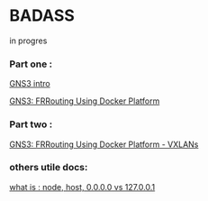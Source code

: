 # BADASS
in progres

### Part one : 
[GNS3 intro](https://www.youtube.com/playlist?list=PLLIV0VIvYuAMqJZm-Ulr1qiMGzH6f0OVl)

[GNS3: FRRouting Using Docker Platform](https://www.youtube.com/watch?v=D4nk5VSUelg)

### Part two : 
[GNS3: FRRouting Using Docker Platform - VXLANs](https://www.youtube.com/watch?v=u1ka-S6F9UI&t=193s)

### others utile docs:
[what is : node, host, 0.0.0.0 vs 127.0.0.1](https://www.youtube.com/watch?v=91PrPbuHdhg)
